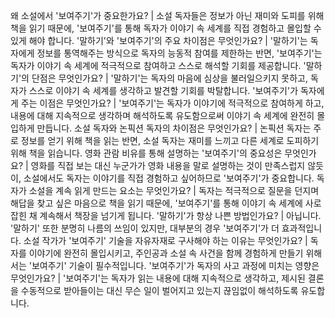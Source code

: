 왜 소설에서 '보여주기'가 중요한가요?	| 소설 독자들은 정보가 아닌 재미와 도피를 위해 책을 읽기 때문에, '보여주기'를 통해 독자가 이야기 속 세계를 직접 경험하고 몰입할 수 있게 해야 합니다.
'말하기'와 '보여주기'의 주요 차이점은 무엇인가요?	| '말하기'는 독자에게 정보를 통역해주는 방식으로 독자의 능동적 참여를 제한하는 반면, '보여주기'는 독자가 이야기 속 세계에 적극적으로 참여하고 스스로 해석할 기회를 제공합니다.
'말하기'의 단점은 무엇인가요?	| '말하기'는 독자의 마음에 심상을 불러일으키지 못하고, 독자가 스스로 이야기 속 세계를 생각하고 발견할 기회를 박탈합니다.
'보여주기'가 독자에게 주는 이점은 무엇인가요?	| '보여주기'는 독자가 이야기에 적극적으로 참여하게 하고, 내용에 대해 지속적으로 생각하며 해석하도록 유도함으로써 이야기 속 세계에 완전히 몰입하게 만듭니다.
소설 독자와 논픽션 독자의 차이점은 무엇인가요?	| 논픽션 독자는 주로 정보를 얻기 위해 책을 읽는 반면, 소설 독자는 재미를 느끼고 다른 세계로 도피하기 위해 책을 읽습니다.
영화 관람 비유를 통해 설명하는 '보여주기'의 중요성은 무엇인가요?	| 영화를 직접 보는 대신 누군가가 영화 내용을 말로 설명하는 것이 만족스럽지 않듯이, 소설에서도 독자는 이야기를 직접 경험하고 싶어하므로 '보여주기'가 중요합니다.
독자가 소설을 계속 읽게 만드는 요소는 무엇인가요?	| 독자는 적극적으로 질문을 던지며 해답을 찾고 싶은 마음으로 책을 읽기 때문에, '보여주기'를 통해 이야기 속 세계에 사로잡힌 채 계속해서 책장을 넘기게 됩니다.
'말하기'가 항상 나쁜 방법인가요?	| 아닙니다. '말하기' 또한 분명히 나름의 쓰임이 있지만, 대부분의 경우 '보여주기'가 더 효과적입니다.
소설 작가가 '보여주기' 기술을 자유자재로 구사해야 하는 이유는 무엇인가요?	| 독자를 이야기에 완전히 몰입시키고, 주인공과 소설 속 사건을 함께 경험하게 만들기 위해서는 '보여주기' 기술이 필수적입니다.
'보여주기'가 독자의 사고 과정에 미치는 영향은 무엇인가요?	| '보여주기'는 독자가 읽는 내용에 대해 지속적으로 생각하고, 제시된 결론을 수동적으로 받아들이는 대신 무슨 일이 벌어지고 있는지 끊임없이 해석하도록 유도합니다.